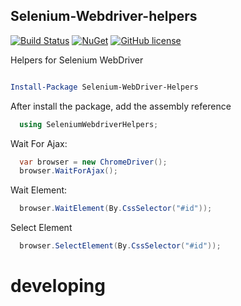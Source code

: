 ## Selenium-Webdriver-helpers

[![Build Status](https://img.shields.io/appveyor/ci/douglasPinheiro/Selenium-Webdriver-helpers.svg?style=flat-square)](https://ci.appveyor.com/project/douglasPinheiro/Selenium-Webdriver-helpers/)
[![NuGet](https://img.shields.io/nuget/v/Nuget.Core.svg?style=flat-square)](https://www.nuget.org/packages/Selenium-WebDriver-Helpers/1.1.0)
[![GitHub license](https://img.shields.io/github/license/mashape/apistatus.svg?style=flat-square)](http://opensource.org/licenses/MIT)

Helpers for Selenium WebDriver

```powershell

Install-Package Selenium-WebDriver-Helpers
```

After install the package, add the assembly reference

```c#
  using SeleniumWebdriverHelpers;
```

Wait For Ajax:
```c#
  var browser = new ChromeDriver();
  browser.WaitForAjax();
```

Wait Element:
```c#
  browser.WaitElement(By.CssSelector("#id"));
```

Select Element
```c#
  browser.SelectElement(By.CssSelector("#id"));
```

# developing
